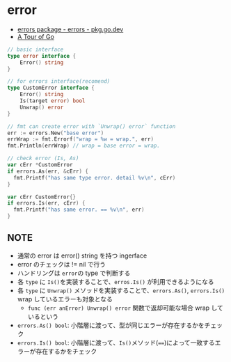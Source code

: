 # error

- [errors package \- errors \- pkg\.go\.dev](https://pkg.go.dev/errors)
- [A Tour of Go](https://go-tour-jp.appspot.com/methods/20)

```go
// basic interface
type error interface {
    Error() string
}

// for errors interface(recomend)
type CustomError interface {
    Error() string
    Is(target error) bool
    Unwrap() error
}

// fmt can create error with `Unwrap() error` function
err := errors.New("base error")
errWrap := fmt.Errorf("wrap = %w = wrap.", err)
fmt.Println(errWrap) // wrap = base error = wrap.

// check error (Is, As)
var cErr *CustomError
if errors.As(err, &cErr) {
  fmt.Printf("has same type error. detail %v\n", cErr)
}

var cErr CustomError{}
if errors.Is(err, cErr) {
  fmt.Printf("has same error. == %v\n", err)
}
```

## NOTE

- 通常の error は error() string を持つ ingerface
- error のチェックは != nil で行う
- ハンドリングは `error`の type で判断する
- 各 `type` に `Is()`を実装することで、`erros.Is()` が利用できるようになる
- 各 `type` に `Unwrap()` メソッドを実装することで、`errors.As()`, `errors.Is()` wrap しているエラーも対象となる
  - `func (err anError) Unwrap() error` 関数で返却可能な場合 wrap しているという
- `errors.As() bool`: 小階層に渡って、型が同じエラーが存在するかをチェック
- `errors.Is() bool`: 小階層に渡って、`Is()`メソッド(`==`)によって一致するエラーが存在するかをチェック
